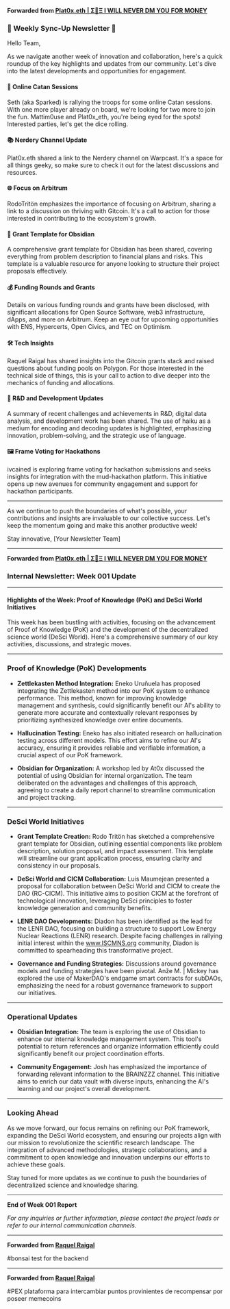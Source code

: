 **Forwarded from [Plat0x.eth | Σ🧠Ξ I WILL NEVER DM YOU FOR MONEY](https://t.me/Plat0x_eth)**

### 🚀 Weekly Sync-Up Newsletter 🚀

Hello Team,

As we navigate another week of innovation and collaboration, here's a quick roundup of the key highlights and updates from our community. Let's dive into the latest developments and opportunities for engagement.

#### 🎲 Online Catan Sessions

Seth (aka Sparked) is rallying the troops for some online Catan sessions. With one more player already on board, we're looking for two more to join the fun. Mattim0use and Plat0x_eth, you're being eyed for the spots! Interested parties, let's get the dice rolling.

#### 📚 Nerdery Channel Update

Plat0x.eth shared a link to the Nerdery channel on Warpcast. It's a space for all things geeky, so make sure to check it out for the latest discussions and resources.

#### 🌐 Focus on Arbitrum

RodoTritön emphasizes the importance of focusing on Arbitrum, sharing a link to a discussion on thriving with Gitcoin. It's a call to action for those interested in contributing to the ecosystem's growth.

#### 📝 Grant Template for Obsidian

A comprehensive grant template for Obsidian has been shared, covering everything from problem description to financial plans and risks. This template is a valuable resource for anyone looking to structure their project proposals effectively.

#### 💰 Funding Rounds and Grants

Details on various funding rounds and grants have been disclosed, with significant allocations for Open Source Software, web3 infrastructure, dApps, and more on Arbitrum. Keep an eye out for upcoming opportunities with ENS, Hypercerts, Open Civics, and TEC on Optimism.

#### 🛠 Tech Insights

Raquel Raigal has shared insights into the Gitcoin grants stack and raised questions about funding pools on Polygon. For those interested in the technical side of things, this is your call to action to dive deeper into the mechanics of funding and allocations.

#### 🧠 R&D and Development Updates

A summary of recent challenges and achievements in R&D, digital data analysis, and development work has been shared. The use of haiku as a medium for encoding and decoding updates is highlighted, emphasizing innovation, problem-solving, and the strategic use of language.

#### 🖼 Frame Voting for Hackathons

ivcained is exploring frame voting for hackathon submissions and seeks insights for integration with the mud-hackathon platform. This initiative opens up new avenues for community engagement and support for hackathon participants.

---

As we continue to push the boundaries of what's possible, your contributions and insights are invaluable to our collective success. Let's keep the momentum going and make this another productive week!

Stay innovative,
[Your Newsletter Team]

***

**Forwarded from [Plat0x.eth | Σ🧠Ξ I WILL NEVER DM YOU FOR MONEY](https://t.me/Plat0x_eth)**

### Internal Newsletter: Week 001 Update

---

#### **Highlights of the Week: Proof of Knowledge (PoK) and DeSci World Initiatives**

This week has been bustling with activities, focusing on the advancement of Proof of Knowledge (PoK) and the development of the decentralized science world (DeSci World). Here's a comprehensive summary of our key activities, discussions, and strategic moves.

---

### **Proof of Knowledge (PoK) Developments**

- **Zettlekasten Method Integration:** Eneko Uruñuela has proposed integrating the Zettlekasten method into our PoK system to enhance performance. This method, known for improving knowledge management and synthesis, could significantly benefit our AI's ability to generate more accurate and contextually relevant responses by prioritizing synthesized knowledge over entire documents.

- **Hallucination Testing:** Eneko has also initiated research on hallucination testing across different models. This effort aims to refine our AI's accuracy, ensuring it provides reliable and verifiable information, a crucial aspect of our PoK framework.

- **Obsidian for Organization:** A workshop led by At0x discussed the potential of using Obsidian for internal organization. The team deliberated on the advantages and challenges of this approach, agreeing to create a daily report channel to streamline communication and project tracking.

---

### **DeSci World Initiatives**

- **Grant Template Creation:** Rodo Tritön has sketched a comprehensive grant template for Obsidian, outlining essential components like problem description, solution proposal, and impact assessment. This template will streamline our grant application process, ensuring clarity and consistency in our proposals.

- **DeSci World and CICM Collaboration:** Luis Maumejean presented a proposal for collaboration between DeSci World and CICM to create the DAO (RC-CICM). This initiative aims to position CICM at the forefront of technological innovation, leveraging DeSci principles to foster knowledge generation and community benefits.

- **LENR DAO Developments:** Diadon has been identified as the lead for the LENR DAO, focusing on building a structure to support Low Energy Nuclear Reactions (LENR) research. Despite facing challenges in rallying initial interest within the www.ISCMNS.org community, Diadon is committed to spearheading this transformative project.

- **Governance and Funding Strategies:** Discussions around governance models and funding strategies have been pivotal. Anže M. | Mickey has explored the use of MakerDAO's endgame smart contracts for subDAOs, emphasizing the need for a robust governance framework to support our initiatives.

---

### **Operational Updates**

- **Obsidian Integration:** The team is exploring the use of Obsidian to enhance our internal knowledge management system. This tool's potential to return references and organize information efficiently could significantly benefit our project coordination efforts.

- **Community Engagement:** Josh has emphasized the importance of forwarding relevant information to the BRAINZZZ channel. This initiative aims to enrich our data vault with diverse inputs, enhancing the AI's learning and our project's overall development.

---

### **Looking Ahead**

As we move forward, our focus remains on refining our PoK framework, expanding the DeSci World ecosystem, and ensuring our projects align with our mission to revolutionize the scientific research landscape. The integration of advanced methodologies, strategic collaborations, and a commitment to open knowledge and innovation underpins our efforts to achieve these goals.

Stay tuned for more updates as we continue to push the boundaries of decentralized science and knowledge sharing.

---

**End of Week 001 Report**

*For any inquiries or further information, please contact the project leads or refer to our internal communication channels.*

***

**Forwarded from [Raquel Raigal](https://t.me/rraigal)**

#bonsai test for the backend

***

**Forwarded from [Raquel Raigal](https://t.me/rraigal)**

#PEX plataforma para intercambiar puntos provinientes de recompensar por poseer memecoins